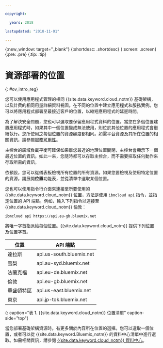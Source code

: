 ```yaml
---

copyright:

  years: 2018

lastupdated: "2018-11-01"

---
```


{:new_window: target="_blank"}
{:shortdesc: .shortdesc}
{:screen: .screen}
{:pre: .pre}
{:tip: .tip}

# 資源部署的位置 
{: #ov_intro_reg}

您可以使用應用程式管理的相同 {{site.data.keyword.cloud_notm}} 基礎架構，以及計費的相同用量詳細資料視圖，在不同的位置中建立應用程式和服務實例。您可以將應用程式部署至最接近客戶的位置，以縮短應用程式的延遲時間。 

為了解決安全問題，您也可以選取要保留應用程式資料的位置。當您在多個位置建置應用程式時，如果其中一個位置變成無法使用，則位於其他位置的應用程式會繼續執行。您所使用之每個位置的資源額度都相同。如需平台資源及其所在位置的相關資訊，請參閱[服務可用性](/docs/resources/service_region.html)。

主控台的廣域負載平衡可確保如果離您最近的地理位置關閉，主控台會顯示下一個最近位置的資訊。如此一來，您隨時都可以存取主控台，而不需要採取任何動作來存取所需的資訊。

<!---This is a pre-pup topic. Post pup, the dashboard will have a Location status widget, which will show geographies as a summary. This paragraph will change and we need to add a paragraph to explain the continents are a summary in the widget.-->
依預設，您可以從儀表板檢視所有位置的所有資源。如果您要檢視及使用特定位置的資源，請展開**位置**功能表，並從清單中選取某個位置。 

您也可以使用指令行介面來連接至所要使用的 {{site.data.keyword.cloud_notm}} 位置，方法是使用 `ibmcloud api` 指令，並指定位置的 API 端點。例如，輸入下列指令以連接至 {{site.data.keyword.cloud_notm}} 倫敦：

```
ibmcloud api https://api.eu-gb.bluemix.net
```

將唯一字首指派給每個位置。{{site.data.keyword.cloud_notm}} 提供下列位置及位置字首。

| **位置** | **API 端點** |
|-----------------|-------------------|
| 達拉斯 | api.us-south.bluemix.net |
| 雪梨 | api.au-syd.bluemix.net |
| 法蘭克福 | api.eu-de.bluemix.net |
| 倫敦 | api.eu-gb.bluemix.net |
| 華盛頓特區 | api.us-east.bluemix.net |
| 東京 | api.jp-tok.bluemix.net |
{: caption="表 1. {{site.data.keyword.cloud_notm}} 位置清單" caption-side="top"}

當您部署基礎架構資源時，有更多關於內容所在位置的選擇。您可以選取一個位置，或者可以從 {{site.data.keyword.Bluemix_notm}} 的資料中心清單中進行選取。如需相關資訊，請參閱 [{{site.data.keyword.cloud_notm}} 資料中心](data-centers.html)。
